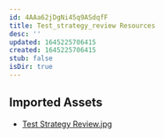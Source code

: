```yaml
---
id: 4AAa62jDgNi45q9ASdqfF
title: Test_strategy_review Resources
desc: ''
updated: 1645225706415
created: 1645225706415
stub: false
isDir: true
---
```

## Imported Assets
- [Test Strategy Review.jpg](/assets/test-strategy-review-NtNVEiXzxmvy.jpg)
